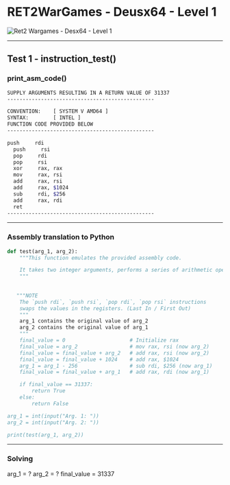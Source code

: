 # RET2WarGames - Deusx64 - Level 1

![Ret2 Wargames - Desx64 - Level 1](https://wargames.ret2.systems/level/deusx64_1#)

---

## Test 1 - instruction_test()

### print_asm_code()

```sh
SUPPLY ARGUMENTS RESULTING IN A RETURN VALUE OF 31337
------------------------------------------------

CONVENTION:    [ SYSTEM V AMD64 ]
SYNTAX:        [ INTEL ]
FUNCTION CODE PROVIDED BELOW
------------------------------------------------

push     rdi
  push     rsi
  pop     rdi
  pop     rsi
  xor     rax, rax
  mov     rax, rsi
  add     rax, rsi
  add     rax, $1024
  sub     rdi, $256
  add     rax, rdi
  ret
------------------------------------------------
```

---

### Assembly translation to Python

```python
def test(arg_1, arg_2):
    """This function emulates the provided assembly code.

    It takes two integer arguments, performs a series of arithmetic operations based on the assembly instructions, and returns True if the final final_value is 31337, False otherwise.
    """
 
   
   """NOTE
    The `push rdi`, `push rsi`, `pop rdi`, `pop rsi` instructions
    swaps the values in the registers. (Last In / First Out)
    """
    arg_1 contains the original value of arg_2
    arg_2 contains the original value of arg_1
    """    
    final_value = 0                     # Initialize rax
    final_value = arg_2                 # mov rax, rsi (now arg_2)
    final_value = final_value + arg_2   # add rax, rsi (now arg_2)
    final_value = final_value + 1024    # add rax, $1024
    arg_1 = arg_1 - 256                 # sub rdi, $256 (now arg_1)
    final_value = final_value + arg_1   # add rax, rdi (now arg_1)

    if final_value == 31337:
        return True
    else:
        return False

arg_1 = int(input("Arg. 1: "))
arg_2 = int(input("Arg. 2: "))

print(test(arg_1, arg_2))
```

---

### Solving

arg_1 = ?
arg_2 = ?
final_value = 31337
